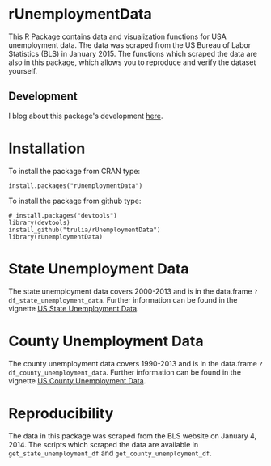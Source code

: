 rUnemploymentData
===

This R Package contains data and visualization functions for USA unemployment data. The data was scraped from the 
US Bureau of Labor Statistics (BLS) in January 2015. The functions which scraped the data are also in this package, 
which allows you to reproduce and verify the dataset yourself.

## Development

I blog about this package's development [here](http://www.arilamstein.com/blog).

# Installation

To install the package from CRAN type:

```
install.packages("rUnemploymentData")
```

To install the package from github type:

```
# install.packages("devtools")
library(devtools)
install_github("trulia/rUnemploymentData")
library(rUnemploymentData)
```

# State Unemployment Data

The state unemployment data covers 2000-2013 and is in the data.frame `?df_state_unemployment_data`.  Further 
information can be found in the vignette [US State Unemployment Data](http://cran.r-project.org/web/packages/rUnemploymentData/vignettes/a-state.html).

# County Unemployment Data

The county unemployment data covers 1990-2013 and is in the data.frame `?df_county_unemployment_data`.  Further 
information can be found in the vignette [US County Unemployment Data](http://cran.r-project.org/web/packages/rUnemploymentData/vignettes/b-county.html).

# Reproducibility

The data in this package was scraped from the BLS website on January 4, 2014. The scripts which scraped the data are available in `get_state_unemployment_df` and `get_county_unemployment_df`.
